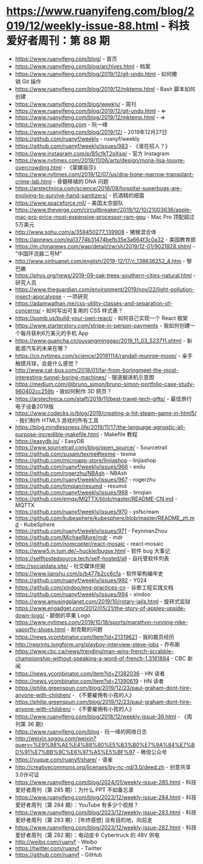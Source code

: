 # https://www.ruanyifeng.com/blog/2019/12/weekly-issue-88.html - 科技爱好者周刊：第 88 期

- https://www.ruanyifeng.com/blog/ - 首页
- https://www.ruanyifeng.com/blog/archives.html - 档案
- https://www.ruanyifeng.com/blog/2019/12/git-undo.html - 如何撤销 Git 操作
- https://www.ruanyifeng.com/blog/2019/12/mktemp.html - Bash 脚本如何创建
- https://www.ruanyifeng.com/blog/weekly/ - 周刊
- https://www.ruanyifeng.com/blog/2019/12/git-undo.html - ⇐
- https://www.ruanyifeng.com/blog/2019/12/mktemp.html - ⇒
- https://www.ruanyifeng.com - 阮一峰
- https://www.ruanyifeng.com/blog/2019/12/ - 2019年12月27日
- https://github.com/ruanyf/weekly - ruanyf/weekly
- https://github.com/ruanyf/weekly/issues/983 - 《谁在招人？》
- https://www.instagram.com/p/B5cfkT2oXsq/ - 官方 Instagram
- https://www.nytimes.com/2019/11/06/arts/design/mona-lisa-louvre-overcrowding.html - 《蒙娜丽莎》
- https://www.nytimes.com/2019/12/07/us/dna-bone-marrow-transplant-crime-lab.html - 骨髓移植的 DNA 问题
- https://arstechnica.com/science/2018/08/hospital-superbugs-are-evolving-to-survive-hand-sanitizers/ - 抗酒精的细菌
- https://www.spaceforce.mil/ - 美国太空部队
- https://www.theverge.com/circuitbreaker/2019/12/10/21003636/apple-mac-pro-price-most-expensive-processor-ram-gpu - Mac Pro 顶配超过5万美元
- http://www.sohu.com/a/359450277_139908 - 猪猴混合体
- https://apnews.com/ea13774b31474befb35e3a664f3c0a32 - 美国教育部
- https://m.chinanews.com/wap/detail/zw/sh/2019/12-01/9021928.shtml - "中国环流器二号M"
- http://www.xinhuanet.com/english/2019-12/17/c_138636252_4.htm - 黎巴嫩
- https://phys.org/news/2019-09-oak-trees-southern-cities-natural.html - 研究人员
- https://www.theguardian.com/environment/2019/nov/22/light-pollution-insect-apocalypse - 一项研究
- https://adamwathan.me/css-utility-classes-and-separation-of-concerns/ - 如何写出可复用的 CSS 样式表？
- https://pomb.us/build-your-own-react/ - 如何自己实现一个 React 框架
- https://www.starterstory.com/stripe-in-person-payments - 我如何创建一个每月获利6万美元的手机 App
- https://www.guancha.cn/ouyangminggao/2019_11_03_523711.shtml - 新能源汽车的未来在哪？
- https://cn.nytimes.com/science/20191114/randall-munroe-moon/ - 亲手触摸月球，会是什么感觉？
- http://www.cat-bus.com/2018/01/far-from-boringmeet-the-most-interesting-tunnel-boring-machines/ - 隧道掘进机示意图
- https://medium.com/@bruno_simon/bruno-simon-portfolio-case-study-960402cc259b - 我如何制作 3D 网页？
- https://arstechnica.com/staff/2019/11/best-travel-tech-gifts/ - 最佳旅行电子设备2019版
- https://www.codecks.io/blog/2019/creating-a-hit-steam-game-in-html5/ - 我们制作 HTML5 游戏的所有工具
- https://blog.mindlessness.life/2019/11/17/the-language-agnostic-all-purpose-incredible-makefile.html - Makefile 教程
- https://easydb.io/ - EasyDB
- https://www.sourcetrail.com/blog/open_source/ - Sourcetrail
- https://github.com/susam/texme#texme - texme
- https://github.com/microapp-store/linjiashop - linjiashop
- https://github.com/ruanyf/weekly/issues/966 - enilu
- https://github.com/rogerzhu/NBAsh - NBAsh
- https://github.com/ruanyf/weekly/issues/967 - rogerzhu
- https://github.com/timqian/resumd - resumd
- https://github.com/ruanyf/weekly/issues/968 - timqian
- https://github.com/emqx/MQTTX/blob/master/README-CN.md - MQTTX
- https://github.com/ruanyf/weekly/issues/970 - ysfscream
- https://github.com/kubesphere/kubesphere/blob/master/README_zh.md - KubeSphere
- https://github.com/ruanyf/weekly/issues/971 - FeynmanZhou
- https://github.com/MichaelMure/mdr - mdr
- https://github.com/nomcopter/react-mosaic - react-mosaic
- https://www5.in.tum.de/~huckle/bugse.html - 软件 bug 大事记
- https://selfhostedsource.tech/self-hosted/all - 自托管软件列表
- http://socialdata.site/ - 社交媒体挖掘
- https://www.jianshu.com/p/b477b2cc6cfa - 软件架构编年史
- https://github.com/ruanyf/weekly/issues/992 - Y024
- https://github.com/xindoo/eng-practices-cn - 谷歌工程实践文档
- https://github.com/ruanyf/weekly/issues/994 - xindoo
- https://www.amusingplanet.com/2019/10/rotary-jails.html - 旋转式监狱
- https://www.engadget.com/2012/05/21/the-story-of-apples-upside-down-logo/ - 颠倒的苹果 Logo
- https://www.nytimes.com/2019/10/18/sports/marathon-running-nike-vaporfly-shoes.html - 耐克鞋的问题
- https://news.ycombinator.com/item?id=21319621 - 我的裁员经历
- http://reprints.longform.org/playboy-interview-steve-jobs - 乔布斯
- https://www.cbc.ca/news/trending/man-wins-french-scrabble-championship-without-speaking-a-word-of-french-1.3161884 - CBC 新闻
- https://news.ycombinator.com/item?id=21382036 - HN 读者
- https://news.ycombinator.com/item?id=21390619 - HN 读者
- https://philip.greenspun.com/blog/2019/12/23/paul-graham-dont-hire-anyone-with-children/ - 《不要雇佣有小孩的人》
- https://philip.greenspun.com/blog/2019/12/23/paul-graham-dont-hire-anyone-with-children/ - 《不要雇佣有小孩的人》
- https://www.ruanyifeng.com/blog/2018/12/weekly-issue-36.html - 《周刊第 36 期》
- https://www.ruanyifeng.com/blog - 阮一峰的网络日志
- http://weixin.sogou.com/weixin?query=%E9%98%AE%E4%B8%80%E5%B3%B0%E7%9A%84%E7%BD%91%E7%BB%9C%E6%97%A5%E5%BF%97 - 微信公众号
- https://yuque.com/ruanyf/share/ - 语雀
- http://creativecommons.org/licenses/by-nc-nd/3.0/deed.zh - 创意共享3.0许可证
- https://www.ruanyifeng.com/blog/2024/01/weekly-issue-285.html - 科技爱好者周刊（第 285 期）：为什么 PPT 不如备忘录
- https://www.ruanyifeng.com/blog/2023/12/weekly-issue-284.html - 科技爱好者周刊（第 284 期）：YouTube 有多少个视频？
- https://www.ruanyifeng.com/blog/2023/12/weekly-issue-283.html - 科技爱好者周刊（第 283 期）：[年终感想] 没有目的地，向前走
- https://www.ruanyifeng.com/blog/2023/12/weekly-issue-282.html - 科技爱好者周刊（第 282 期）：电动皮卡 Cybertruck 的 48V 供电
- http://weibo.com/ruanyf - Weibo
- https://twitter.com/ruanyf - Twitter
- https://github.com/ruanyf - GitHub